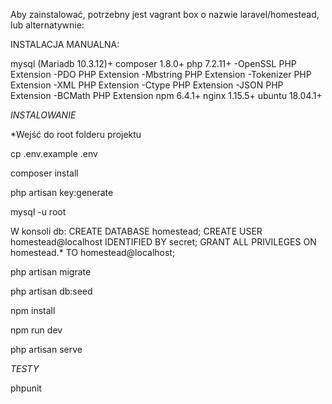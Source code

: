 Aby zainstalować, potrzebny jest vagrant box o nazwie laravel/homestead, lub alternatywnie: 

INSTALACJA MANUALNA: 

mysql (Mariadb 10.3.12)+
composer 1.8.0+
php 7.2.11+
    -OpenSSL PHP Extension
    -PDO PHP Extension
    -Mbstring PHP Extension
    -Tokenizer PHP Extension
    -XML PHP Extension
    -Ctype PHP Extension
    -JSON PHP Extension
    -BCMath PHP Extension
npm 6.4.1+
nginx 1.15.5+
ubuntu 18.04.1+

*INSTALOWANIE*

*Wejść do root folderu projektu

cp .env.example .env 

composer install

php artisan key:generate

mysql -u root

W konsoli db: 
    CREATE DATABASE homestead; 
    CREATE USER homestead@localhost IDENTIFIED BY secret;
    GRANT ALL PRIVILEGES ON homestead.* TO homestead@localhost; 

php artisan migrate

php artisan db:seed

npm install 

npm run dev 
 
php artisan serve 

*TESTY*

phpunit